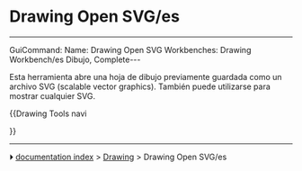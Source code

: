 # Drawing Open SVG/es
---
 GuiCommand:   Name: Drawing Open SVG   Workbenches: Drawing Workbench/es   Dibujo, Complete---


</div>

Esta herramienta abre una hoja de dibujo previamente guardada como un archivo SVG (scalable vector graphics). También puede utilizarse para mostrar cualquier SVG.








{{Drawing Tools navi

}}



---
⏵ [documentation index](../README.md) > [Drawing](Category_Drawing.md) > Drawing Open SVG/es
